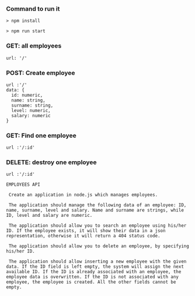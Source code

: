 ### Command to run it
```shell
> npm install

> npm run start
```

### GET: all employees
```shell
url: '/'
```

### POST: Create employee
```shell
url :'/'
data: {
  id: numeric,
  name: string,
  surname: string,
  level: numeric,
  salary: numeric
}
```

### GET: Find one employee
```shell
url :'/:id'
```

### DELETE: destroy one employee
```shell
url :'/:id'
```


```shell
EMPLOYEES API
 
 Create an application in node.js which manages employees.
 
 The application should manage the following data of an employee: ID, name, surname, level and salary. Name and surname are strings, while ID, level and salary are numeric.
 
 The application should allow you to search an employee using his/her ID. If the employee exists, it will show their data in a json representation, otherwise it will return a 404 status code.
 
 The application should allow you to delete an employee, by specifying his/her ID.
 
 The application should allow inserting a new employee with the given data. If the ID field is left empty, the system will assign the next available ID. If the ID is already associated with an employee, the employee data is overwritten. If the ID is not associated with any employee, the employee is created. All the other fields cannot be empty.
```
